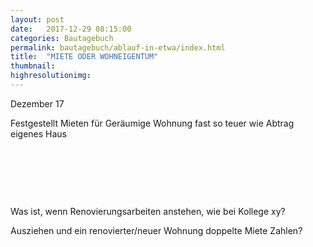 ```yaml
---
layout: post
date:   2017-12-29 08:15:00
categories: Bautagebuch
permalink: bautagebuch/ablauf-in-etwa/index.html
title:  "MIETE ODER WOHNEIGENTUM"
thumbnail: 
highresolutionimg: 
---
```


<div class="entry-content">

Dezember 17

Festgestellt Mieten für Geräumige Wohnung fast so teuer wie Abtrag eigenes Haus

 

 

 

Was ist, wenn Renovierungsarbeiten anstehen, wie bei Kollege xy?

Ausziehen und ein renovierter/neuer Wohnung doppelte Miete Zahlen?

</div><!-- .entry-content -->
